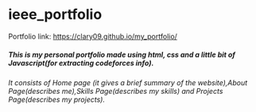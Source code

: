 # ieee_portfolio
Portfolio link: https://clary09.github.io/my_portfolio/

##### This is my personal portfolio made using html, css and a little bit of Javascript(for extracting codeforces info).
###### It consists of Home page (it gives a brief summary of the website),About Page(describes me),Skills Page(describes my skills) and Projects Page(describes my projects).
